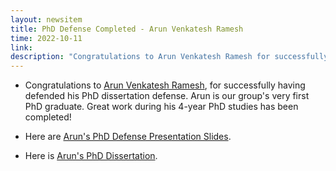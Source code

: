 ```yaml
---
layout: newsitem
title: PhD Defense Completed - Arun Venkatesh Ramesh
time: 2022-10-11
link: 
description: "Congratulations to Arun Venkatesh Ramesh for successfully having defended his PhD dissertation defense. Arun is our group's very first PhD graduate. Great work during his 4-year PhD studies has been completed!"
---
```


* Congratulations to <a target="_blank" href="/people/Arun-Venkatesh-Ramesh/" class="">Arun Venkatesh Ramesh</a>, for successfully having defended his PhD dissertation defense. Arun is our group's very first PhD graduate. Great work during his 4-year PhD studies has been completed!

* Here are <a class="" target="_blank" href="/pdfs/team/2022-12-01_Arun_Presentation.pdf/">Arun's PhD Defense Presentation Slides</a>.

* Here is <a class="" target="_blank" href="/pdfs/team/2022-12-01_Arun_Dissertation.pdf/">Arun's PhD Dissertation</a>.

